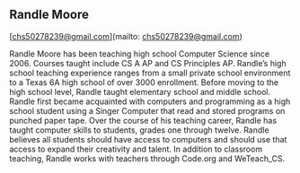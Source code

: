 ## Randle Moore

[chs50278239@gmail.com](mailto: chs50278239@gmail.com)

Randle Moore has been teaching high school Computer Science since 2006. Courses taught include CS A AP and CS Principles AP. Randle’s high school teaching experience ranges from a small private school environment to a Texas 6A high school of over 3000 enrollment. Before moving to the high school level, Randle taught elementary school and middle school. Randle first became acquainted with computers and programming as a high school student using a Singer Computer that read and stored programs on punched paper tape. Over the course of his teaching career, Randle has taught computer skills to students, grades one through twelve. Randle believes all students should have access to computers and should use that access to expand their creativity and talent. In addition to classroom teaching, Randle works with teachers through Code.org and WeTeach_CS.
